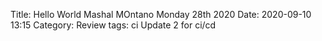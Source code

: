 Title: Hello World Mashal MOntano Monday 28th 2020
Date: 2020-09-10 13:15
Category: Review
tags: ci
Update 2 for ci/cd
